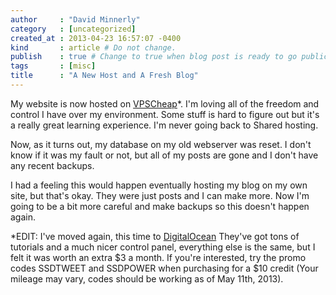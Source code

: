 ```yaml
---
author     : "David Minnerly"
category   : [uncategorized]
created_at : 2013-04-23 16:57:07 -0400
kind       : article # Do not change.
publish    : true # Change to true when blog post is ready to go public.
tags       : [misc]
title      : "A New Host and A Fresh Blog"
---
```


My website is now hosted on [VPSCheap](https://vpscheap.net)*. I'm loving all of the
freedom and control I have over my environment. Some stuff is hard to figure
out but it's a really great learning experience. I'm never going back to
Shared hosting.

Now, as it turns out, my database on my old webserver was reset. I don't know
if it was my fault or not, but all of my posts are gone and I don't have any
recent backups.

I had a feeling this would happen eventually hosting my blog on my own site,
but that's okay. They were just posts and I can make more. Now I'm going to
be a bit more careful and make backups so this doesn't happen again.

*EDIT: I've moved again, this time to [DigitalOcean](https://digitalocean.com)
They've got tons of tutorials and a much nicer control panel, everything else
is the same, but I felt it was worth an extra $3 a month. If you're interested,
try the promo codes SSDTWEET and SSDPOWER when purchasing for a $10 credit
(Your mileage may vary, codes should be working as of May 11th, 2013).